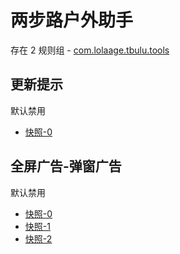 # 两步路户外助手

存在 2 规则组 - [com.lolaage.tbulu.tools](/src/apps/com.lolaage.tbulu.tools.ts)

## 更新提示

默认禁用

- [快照-0](https://i.gkd.li/i/12882550)

## 全屏广告-弹窗广告

默认禁用

- [快照-0](https://i.gkd.li/i/13627861)
- [快照-1](https://i.gkd.li/i/13650732)
- [快照-2](https://i.gkd.li/i/14866147)
